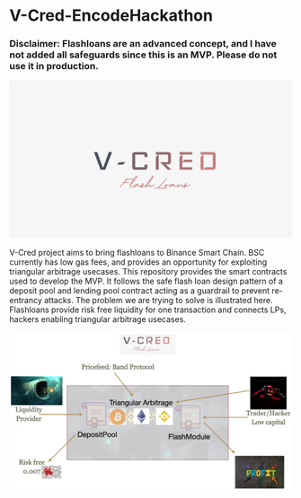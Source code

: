 # V-Cred-EncodeHackathon
### Disclaimer: Flashloans are an advanced concept, and I have not added all safeguards since this is an MVP. Please do not use it in production.

![Logo](/assets/logo.png)

V-Cred project aims to bring flashloans to Binance Smart Chain. BSC currently has low gas fees, and provides an opportunity for exploiting triangular arbitrage usecases.
This repository provides the smart contracts used to develop the MVP. It follows the safe flash loan design pattern of a deposit pool and lending pool contract acting as a guardrail to prevent re-entrancy attacks. 
The problem we are trying to solve is illustrated here. Flashloans provide risk free liquidity for one transaction and connects LPs, hackers enabling triangular arbitrage usecases.

![Logo](/assets/problem.png)
